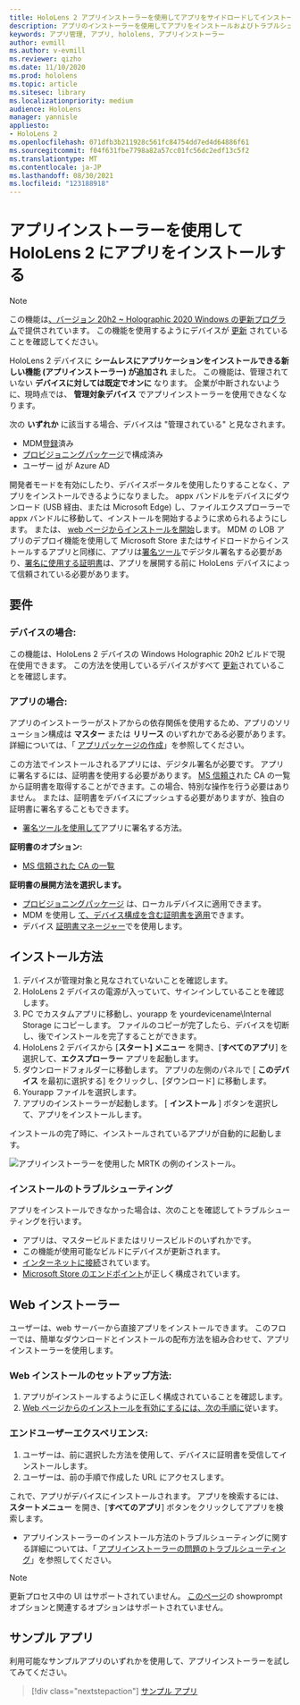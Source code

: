 ```yaml
---
title: HoloLens 2 アプリインストーラーを使用してアプリをサイドロードしてインストールする方法
description: アプリのインストーラーを使用してアプリをインストールおよびトラブルシューティングする方法と、UI を使用してアプリをサイドロードしてインストールする方法について説明します。
keywords: アプリ管理, アプリ, hololens, アプリインストーラー
author: evmill
ms.author: v-evmill
ms.reviewer: qizho
ms.date: 11/10/2020
ms.prod: hololens
ms.topic: article
ms.sitesec: library
ms.localizationpriority: medium
audience: HoloLens
manager: yannisle
appliesto:
- HoloLens 2
ms.openlocfilehash: 071dfb3b211928c561fc84754dd7ed4d64886f61
ms.sourcegitcommit: f04f631fbe7798a82a57cc01fc56dc2edf13c5f2
ms.translationtype: MT
ms.contentlocale: ja-JP
ms.lasthandoff: 08/30/2021
ms.locfileid: "123188918"
---
```

# <a name="install-apps-on-hololens-2-via-app-installer"></a>アプリインストーラーを使用して HoloLens 2 にアプリをインストールする

> [!NOTE]
> この機能は[、バージョン 20h2 ~ Holographic 2020 Windows の更新プログラム](hololens-release-notes.md)で提供されています。 この機能を使用するようにデバイスが [更新](hololens-update-hololens.md) されていることを確認してください。

HoloLens 2 デバイスに **シームレスにアプリケーションをインストールできる新しい機能 (アプリインストーラー) が追加され** ました。 この機能は、管理されていない **デバイスに対しては既定でオンに** なります。 企業が中断されないように、現時点では、 **管理対象デバイス** でアプリインストーラーを使用できなくなります。  

次の **いずれか** に該当する場合、デバイスは "管理されている" と見なされます。

- MDM[登録](hololens-enroll-mdm.md)済み
- [プロビジョニングパッケージ](hololens-provisioning.md)で構成済み
- ユーザー [id](hololens-identity.md) が Azure AD

開発者モードを有効にしたり、デバイスポータルを使用したりすることなく、アプリをインストールできるようになりました。  appx バンドルをデバイスにダウンロード (USB 経由、または Microsoft Edge) し、ファイルエクスプローラーで appx バンドルに移動して、インストールを開始するように求められるようにします。  または、 [web ページからインストールを開始](/windows/msix/app-installer/installing-windows10-apps-web)します。 MDM の LOB アプリのデプロイ機能を使用して Microsoft Store またはサイドロードからインストールするアプリと同様に、アプリは[署名ツール](/windows/win32/appxpkg/how-to-sign-a-package-using-signtool)でデジタル署名する必要があり、[署名に使用する証明書](/windows/win32/appxpkg/how-to-sign-a-package-using-signtool#security-considerations)は、アプリを展開する前に HoloLens デバイスによって信頼されている必要があります。

## <a name="requirements"></a>要件

### <a name="for-your-devices"></a>デバイスの場合:

この機能は、HoloLens 2 デバイスの Windows Holographic 20h2 ビルドで現在使用できます。 この方法を使用しているデバイスがすべて [更新](hololens-update-hololens.md)されていることを確認します。

### <a name="for-your-apps"></a>アプリの場合:

アプリのインストーラーがストアからの依存関係を使用するため、アプリのソリューション構成は **マスター** または **リリース** のいずれかである必要があります。 詳細については、「 [アプリパッケージの作成](/windows/msix/app-installer/create-appinstallerfile-vs)」を参照してください。

この方法でインストールされるアプリには、デジタル署名が必要です。 アプリに署名するには、証明書を使用する必要があります。 [MS 信頼さ](https://ccadb-public.secure.force.com/microsoft/IncludedCACertificateReportForMSFT)れた CA の一覧から証明書を取得することができます。この場合、特別な操作を行う必要はありません。 または、証明書をデバイスにプッシュする必要がありますが、独自の証明書に署名することもできます。

- [署名ツールを使用して](/windows/win32/appxpkg/how-to-sign-a-package-using-signtool)アプリに署名する方法。

**証明書のオプション:**

- [MS 信頼された CA の一覧](https://ccadb-public.secure.force.com/microsoft/IncludedCACertificateReportForMSFT)

**証明書の展開方法を選択します。**

- [プロビジョニングパッケージ](hololens-provisioning.md) は、ローカルデバイスに適用できます。
- MDM を使用し [て、デバイス構成を含む証明書を適用](/mem/intune/protect/certificates-configure)できます。
- デバイス [証明書マネージャー](certificate-manager.md)でを使用します。

## <a name="installation-method"></a>インストール方法

1. デバイスが管理対象と見なされていないことを確認します。
1. HoloLens 2 デバイスの電源が入っていて、サインインしていることを確認します。
1. PC でカスタムアプリに移動し、yourapp を yourdevicename\Internal Storage にコピーします。
    ファイルのコピーが完了したら、デバイスを切断し、後でインストールを完了することができます。
1. HoloLens 2 デバイスから [**スタート] メニュー** を開き、[**すべてのアプリ**] を選択して、**エクスプローラー** アプリを起動します。
1. ダウンロードフォルダーに移動します。 アプリの左側のパネルで [ **このデバイス** を最初に選択する] をクリックし、[ダウンロード] に移動します。
1. Yourapp ファイルを選択します。
1. アプリのインストーラーが起動します。 [ **インストール** ] ボタンを選択して、アプリをインストールします。

インストールの完了時に、インストールされているアプリが自動的に起動します。

![アプリインストーラーを使用した MRTK の例のインストール。](images/hololens-app-installer-picture.jpg)

### <a name="troubleshooting-installs"></a>インストールのトラブルシューティング

アプリをインストールできなかった場合は、次のことを確認してトラブルシューティングを行います。

- アプリは、マスタービルドまたはリリースビルドのいずれかです。
- この機能が使用可能なビルドにデバイスが更新されます。
- [インターネットに接続](hololens-network.md)されています。
- [Microsoft Store のエンドポイント](hololens-offline.md)が正しく構成されています。  

## <a name="web-installer"></a>Web インストーラー

ユーザーは、web サーバーから直接アプリをインストールできます。 このフローでは、簡単なダウンロードとインストールの配布方法を組み合わせて、アプリインストーラーを使用します。

### <a name="how-to-set-up-web-install"></a>Web インストールのセットアップ方法:

1. アプリがインストールするように正しく構成されていることを確認します。
1. [Web ページからのインストールを有効にするには、次の手順に](/windows/msix/app-installer/installing-windows10-apps-web#how-to-enable-this-on-a-webpage)従います。

### <a name="end-user-experience"></a>エンドユーザーエクスペリエンス:

1. ユーザーは、前に選択した方法を使用して、デバイスに証明書を受信してインストールします。
1. ユーザーは、前の手順で作成した URL にアクセスします。

これで、アプリがデバイスにインストールされます。 アプリを検索するには、**スタートメニュー** を開き、[**すべてのアプリ**] ボタンをクリックしてアプリを検索します。

- アプリインストーラーのインストール方法のトラブルシューティングに関する詳細については、「 [アプリインストーラーの問題のトラブルシューティング](/windows/msix/app-installer/troubleshoot-appinstaller-issues)」を参照してください。

> [!NOTE]
> 更新プロセス中の UI はサポートされていません。 [このページ](/windows/msix/app-installer/update-settings)の showprompt オプションと関連するオプションはサポートされていません。

## <a name="sample-apps"></a>サンプル アプリ

利用可能なサンプルアプリのいずれかを使用して、アプリインストーラーを試してみてください。 
> [!div class="nextstepaction"]
> [サンプル アプリ](/windows/mixed-reality/develop/features-and-samples)
